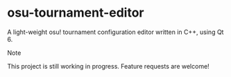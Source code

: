 # osu-tournament-editor

A light-weight osu! tournament configuration editor written in C++, using Qt 6.

> [!NOTE]
> This project is still working in progress.
> Feature requests are welcome!
